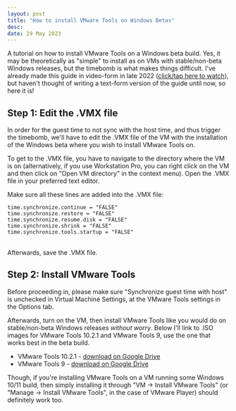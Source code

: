 ```yaml
---
layout: post
title: "How to install VMware Tools on Windows Betas"
desc:
date: 29 May 2023
---
```

A tutorial on how to install VMware Tools on a Windows beta build. Yes, it may be theoretically as "simple" to install as on VMs with stable/non-beta Windows releases, but the timebomb is what makes things difficult. I've already made this guide in video-form in late 2022 ([click/tap here to watch][1]), but haven't thought of writing a text-form version of the guide until now, so here it is!

## Step 1: Edit the .VMX file
In order for the guest time to not sync with the host time, and thus trigger the timebomb, we'll have to edit the .VMX file of the VM with the installation of the Windows beta where you wish to install VMware Tools on.

To get to the .VMX file, you have to navigate to the directory where the VM is on (alternatively, if you use Workstation Pro, you can right click on the VM and then click on "Open VM directory" in the context menu). Open the .VMX file in your preferred text editor.

Make sure all these lines are added into the .VMX file:

```
time.synchronize.continue = "FALSE"
time.synchronize.restore = "FALSE"
time.synchronize.resume.disk = "FALSE"
time.synchronize.shrink = "FALSE"
time.synchronize.tools.startup = "FALSE"
```
<br>
Afterwards, save the .VMX file.

## Step 2: Install VMware Tools
Before proceeding in, please make sure "Synchronize guest time with host" is unchecked in Virtual Machine Settings, at the VMware Tools settings in the Options tab.

Afterwards, turn on the VM, then install VMware Tools like you would do on stable/non-beta Windows releases *without worry*. Below I'll link to .ISO images for VMware Tools 10.2.1 and VMware Tools 9, use the one that works best in the beta build.

* VMware Tools 10.2.1 - [download on Google Drive][2]
* VMware Tools 9 - [download on Google Drive][3]

Though, if you're installing VMware Tools on a VM running some Windows 10/11 build, then simply installing it through "VM -> Install VMware Tools" (or "Manage -> Install VMware Tools", in the case of VMware Player) should definitely work too.

[1]: https://youtu.be/-KFsqaB86iw
[2]: https://drive.google.com/file/d/1ztLZ-K_q8bDqw2Bvj26TV9XytE8qbKVo/view?usp=sharing
[3]: https://drive.google.com/file/d/1jZASKmCQ93sWf3Vr07KEt87ffCE1BP0t/view?usp=sharing